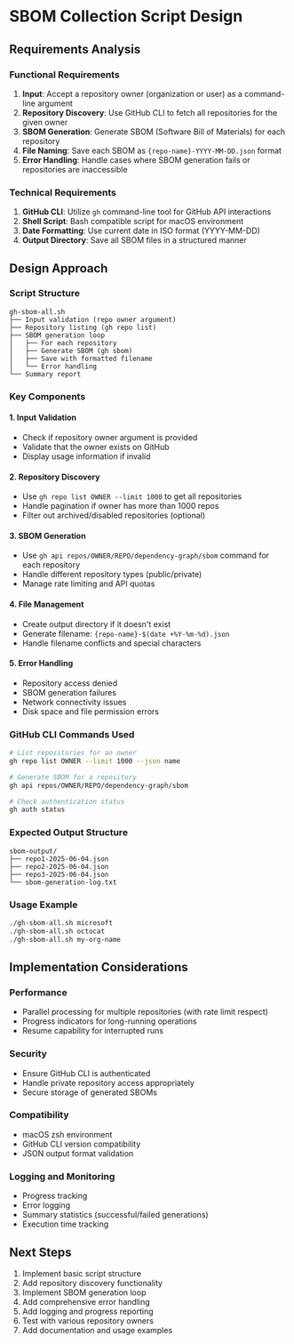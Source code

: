 # SBOM Collection Script Design

## Requirements Analysis

### Functional Requirements
1. **Input**: Accept a repository owner (organization or user) as a command-line argument
2. **Repository Discovery**: Use GitHub CLI to fetch all repositories for the given owner
3. **SBOM Generation**: Generate SBOM (Software Bill of Materials) for each repository
4. **File Naming**: Save each SBOM as `{repo-name}-YYYY-MM-DD.json` format
5. **Error Handling**: Handle cases where SBOM generation fails or repositories are inaccessible

### Technical Requirements
1. **GitHub CLI**: Utilize `gh` command-line tool for GitHub API interactions
2. **Shell Script**: Bash compatible script for macOS environment
3. **Date Formatting**: Use current date in ISO format (YYYY-MM-DD)
4. **Output Directory**: Save all SBOM files in a structured manner

## Design Approach

### Script Structure
```
gh-sbom-all.sh
├── Input validation (repo owner argument)
├── Repository listing (gh repo list)
├── SBOM generation loop
│   ├── For each repository
│   ├── Generate SBOM (gh sbom)
│   ├── Save with formatted filename
│   └── Error handling
└── Summary report
```

### Key Components

#### 1. Input Validation
- Check if repository owner argument is provided
- Validate that the owner exists on GitHub
- Display usage information if invalid

#### 2. Repository Discovery
- Use `gh repo list OWNER --limit 1000` to get all repositories
- Handle pagination if owner has more than 1000 repos
- Filter out archived/disabled repositories (optional)

#### 3. SBOM Generation
- Use `gh api repos/OWNER/REPO/dependency-graph/sbom` command for each repository
- Handle different repository types (public/private)
- Manage rate limiting and API quotas

#### 4. File Management
- Create output directory if it doesn't exist
- Generate filename: `{repo-name}-$(date +%Y-%m-%d).json`
- Handle filename conflicts and special characters

#### 5. Error Handling
- Repository access denied
- SBOM generation failures
- Network connectivity issues
- Disk space and file permission errors

### GitHub CLI Commands Used
```bash
# List repositories for an owner
gh repo list OWNER --limit 1000 --json name

# Generate SBOM for a repository
gh api repos/OWNER/REPO/dependency-graph/sbom

# Check authentication status
gh auth status
```

### Expected Output Structure
```
sbom-output/
├── repo1-2025-06-04.json
├── repo2-2025-06-04.json
├── repo3-2025-06-04.json
└── sbom-generation-log.txt
```

### Usage Example
```bash
./gh-sbom-all.sh microsoft
./gh-sbom-all.sh octocat
./gh-sbom-all.sh my-org-name
```

## Implementation Considerations

### Performance
- Parallel processing for multiple repositories (with rate limit respect)
- Progress indicators for long-running operations
- Resume capability for interrupted runs

### Security
- Ensure GitHub CLI is authenticated
- Handle private repository access appropriately
- Secure storage of generated SBOMs

### Compatibility
- macOS zsh environment
- GitHub CLI version compatibility
- JSON output format validation

### Logging and Monitoring
- Progress tracking
- Error logging
- Summary statistics (successful/failed generations)
- Execution time tracking

## Next Steps
1. Implement basic script structure
2. Add repository discovery functionality
3. Implement SBOM generation loop
4. Add comprehensive error handling
5. Add logging and progress reporting
6. Test with various repository owners
7. Add documentation and usage examples
